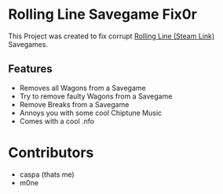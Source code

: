 # Rolling Line Savegame Fix0r

This Project was created to fix corrupt [Rolling Line (Steam Link)](https://store.steampowered.com/app/754150/Rolling_Line/ "Rolling Line Steam") Savegames.

## Features
- Removes all Wagons from a Savegame
- Try to remove faulty Wagons from a Savegame
- Remove Breaks from a Savegame
- Annoys you with some cool Chiptune Music
- Comes with a cool .nfo

# Contributors
- caspa (thats me)
- m0ne
